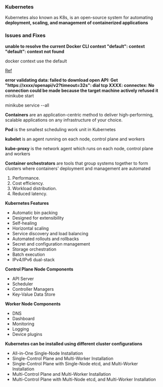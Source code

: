 ### Kubernetes   
Kubernetes also known as K8s, is an open-source system for automating **deployment, scaling, and management of containerized applications**


### Issues and Fixes
**unable to resolve the current Docker CLI context "default": context "default": context not found**

docker context use the default 

[Ref](https://stackoverflow.com/questions/77208814/cant-log-into-minicube-message-launching-minikube-has-me-concerned-unable-to)

**error validating data: failed to download open API: Get "https://xxxx/openapi/v2?timeout=32s": dial tcp XXXX: connectex: No connection could be made because the target machine actively refused it**
minikube start

minikube service --all 

**Containers** are an application-centric method to deliver high-performing, scalable applications on any infrastructure of your choice.

**Pod** is the smallest scheduling work unit in Kubernetes

**kubelet** is an agent running on each node, control plane and workers

 **kube-proxy** is the network agent which runs on each node, control plane and workers

**Container orchestrators** are tools that group systems together to form clusters where containers' deployment and management are automated 
1. Performance.
2. Cost efficiency.
3. Workload distribution.
4. Reduced latency.

**Kubernetes Features**

  * Automatic bin packing
  * Designed for extensibility
  * Self-healing
  * Horizontal scaling
  * Service discovery and load balancing
  * Automated rollouts and rollbacks
  * Secret and configuration management
  * Storage orchestration
  * Batch execution
  * IPv4/IPv6 dual-stack

**Control Plane Node Components**
  * API Server
  * Scheduler
  * Controller Managers
  * Key-Value Data Store
    
**Worker Node Components**
  * DNS
  * Dashboard
  * Monitoring
  * Logging
  * Device plugins

**Kubernetes can be installed using different cluster configurations**
 * All-in-One Single-Node Installation
 * Single-Control Plane and Multi-Worker Installation
 * Single-Control Plane with Single-Node etcd, and Multi-Worker Installation
 * Multi-Control Plane and Multi-Worker Installation
 * Multi-Control Plane with Multi-Node etcd, and Multi-Worker Installation
  


